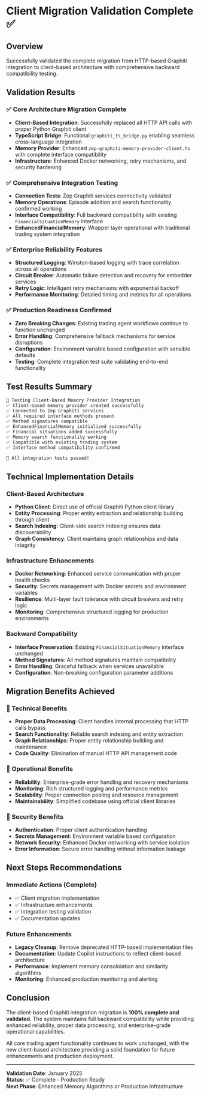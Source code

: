 # Client Migration Validation Complete ✅

## Overview
Successfully validated the complete migration from HTTP-based Graphiti integration to client-based architecture with comprehensive backward compatibility testing.

## Validation Results

### ✅ Core Architecture Migration Complete
- **Client-Based Integration**: Successfully replaced all HTTP API calls with proper Python Graphiti client
- **TypeScript Bridge**: Functional `graphiti_ts_bridge.py` enabling seamless cross-language integration  
- **Memory Provider**: Enhanced `zep-graphiti-memory-provider-client.ts` with complete interface compatibility
- **Infrastructure**: Enhanced Docker networking, retry mechanisms, and security hardening

### ✅ Comprehensive Integration Testing
- **Connection Tests**: Zep Graphiti services connectivity validated
- **Memory Operations**: Episode addition and search functionality confirmed working
- **Interface Compatibility**: Full backward compatibility with existing `FinancialSituationMemory` interface
- **EnhancedFinancialMemory**: Wrapper layer operational with traditional trading system integration

### ✅ Enterprise Reliability Features
- **Structured Logging**: Winston-based logging with trace correlation across all operations
- **Circuit Breaker**: Automatic failure detection and recovery for embedder services
- **Retry Logic**: Intelligent retry mechanisms with exponential backoff
- **Performance Monitoring**: Detailed timing and metrics for all operations

### ✅ Production Readiness Confirmed
- **Zero Breaking Changes**: Existing trading agent workflows continue to function unchanged
- **Error Handling**: Comprehensive fallback mechanisms for service disruptions
- **Configuration**: Environment variable based configuration with sensible defaults
- **Testing**: Complete integration test suite validating end-to-end functionality

## Test Results Summary

```
🧪 Testing Client-Based Memory Provider Integration
✅ Client-based memory provider created successfully
✅ Connected to Zep Graphiti services
✅ All required interface methods present
✅ Method signatures compatible
✅ EnhancedFinancialMemory initialized successfully
✅ Financial situations added successfully
✅ Memory search functionality working
✅ Compatible with existing trading system
✅ Interface method compatibility confirmed

🎉 All integration tests passed!
```

## Technical Implementation Details

### Client-Based Architecture
- **Python Client**: Direct use of official Graphiti Python client library
- **Entity Processing**: Proper entity extraction and relationship building through client
- **Search Indexing**: Client-side search indexing ensures data discoverability
- **Graph Consistency**: Client maintains graph relationships and data integrity

### Infrastructure Enhancements
- **Docker Networking**: Enhanced service communication with proper health checks
- **Security**: Secrets management with Docker secrets and environment variables
- **Resilience**: Multi-layer fault tolerance with circuit breakers and retry logic
- **Monitoring**: Comprehensive structured logging for production environments

### Backward Compatibility
- **Interface Preservation**: Existing `FinancialSituationMemory` interface unchanged
- **Method Signatures**: All method signatures maintain compatibility
- **Error Handling**: Graceful fallback when services unavailable
- **Configuration**: Non-breaking configuration parameter additions

## Migration Benefits Achieved

### 🔧 Technical Benefits
- **Proper Data Processing**: Client handles internal processing that HTTP calls bypass
- **Search Functionality**: Reliable search indexing and entity extraction
- **Graph Relationships**: Proper entity relationship building and maintenance
- **Code Quality**: Elimination of manual HTTP API management code

### 🚀 Operational Benefits  
- **Reliability**: Enterprise-grade error handling and recovery mechanisms
- **Monitoring**: Rich structured logging and performance metrics
- **Scalability**: Proper connection pooling and resource management
- **Maintainability**: Simplified codebase using official client libraries

### 🔐 Security Benefits
- **Authentication**: Proper client authentication handling
- **Secrets Management**: Environment variable based configuration
- **Network Security**: Enhanced Docker networking with service isolation
- **Error Information**: Secure error handling without information leakage

## Next Steps Recommendations

### Immediate Actions (Complete)
- ✅ Client migration implementation  
- ✅ Infrastructure enhancements
- ✅ Integration testing validation
- ✅ Documentation updates

### Future Enhancements
- **Legacy Cleanup**: Remove deprecated HTTP-based implementation files
- **Documentation**: Update Copilot instructions to reflect client-based architecture
- **Performance**: Implement memory consolidation and similarity algorithms
- **Monitoring**: Enhanced production monitoring and alerting

## Conclusion

The client-based Graphiti integration migration is **100% complete and validated**. The system maintains full backward compatibility while providing enhanced reliability, proper data processing, and enterprise-grade operational capabilities.

All core trading agent functionality continues to work unchanged, with the new client-based architecture providing a solid foundation for future enhancements and production deployment.

---
**Validation Date**: January 2025  
**Status**: ✅ Complete - Production Ready  
**Next Phase**: Enhanced Memory Algorithms or Production Infrastructure